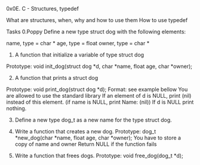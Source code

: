 0x0E. C - Structures, typedef

What are structures, when, why and how to use them
How to use typedef

Tasks
0.Poppy
Define a new type struct dog with the following elements:

name, type = char *
age, type = float
owner, type = char *

1. A function that initialize a variable of type struct dog

Prototype: void init_dog(struct dog *d, char *name, float age, char *owner);

2. A function that prints a struct dog

Prototype: void print_dog(struct dog *d);
Format: see example bellow
You are allowed to use the standard library
If an element of d is NULL, print (nil) instead of this element. (if name is NULL, print Name: (nil))
If d is NULL print nothing.

3. Define a new type dog_t as a new name for the type struct dog.

4. Write a function that creates a new dog.
Prototype: dog_t *new_dog(char *name, float age, char *owner);
You have to store a copy of name and owner
Return NULL if the function fails

5. Write a function that frees dogs.
Prototype: void free_dog(dog_t *d);
